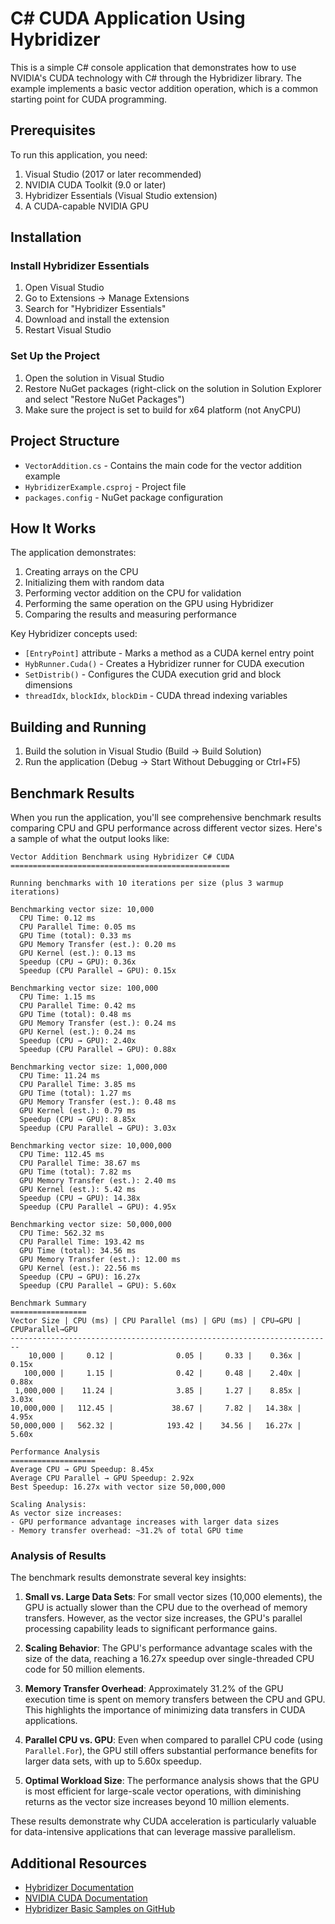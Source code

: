 # C# CUDA Application Using Hybridizer

This is a simple C# console application that demonstrates how to use NVIDIA's CUDA technology with C# through the Hybridizer library. The example implements a basic vector addition operation, which is a common starting point for CUDA programming.

## Prerequisites

To run this application, you need:

1. Visual Studio (2017 or later recommended)
2. NVIDIA CUDA Toolkit (9.0 or later)
3. Hybridizer Essentials (Visual Studio extension)
4. A CUDA-capable NVIDIA GPU

## Installation

### Install Hybridizer Essentials

1. Open Visual Studio
2. Go to Extensions → Manage Extensions
3. Search for "Hybridizer Essentials"
4. Download and install the extension
5. Restart Visual Studio

### Set Up the Project

1. Open the solution in Visual Studio
2. Restore NuGet packages (right-click on the solution in Solution Explorer and select "Restore NuGet Packages")
3. Make sure the project is set to build for x64 platform (not AnyCPU)

## Project Structure

- `VectorAddition.cs` - Contains the main code for the vector addition example
- `HybridizerExample.csproj` - Project file
- `packages.config` - NuGet package configuration

## How It Works

The application demonstrates:

1. Creating arrays on the CPU
2. Initializing them with random data
3. Performing vector addition on the CPU for validation
4. Performing the same operation on the GPU using Hybridizer
5. Comparing the results and measuring performance

Key Hybridizer concepts used:

- `[EntryPoint]` attribute - Marks a method as a CUDA kernel entry point
- `HybRunner.Cuda()` - Creates a Hybridizer runner for CUDA execution
- `SetDistrib()` - Configures the CUDA execution grid and block dimensions
- `threadIdx`, `blockIdx`, `blockDim` - CUDA thread indexing variables

## Building and Running

1. Build the solution in Visual Studio (Build → Build Solution)
2. Run the application (Debug → Start Without Debugging or Ctrl+F5)

## Benchmark Results

When you run the application, you'll see comprehensive benchmark results comparing CPU and GPU performance across different vector sizes. Here's a sample of what the output looks like:

```
Vector Addition Benchmark using Hybridizer C# CUDA
=================================================

Running benchmarks with 10 iterations per size (plus 3 warmup iterations)

Benchmarking vector size: 10,000
  CPU Time: 0.12 ms
  CPU Parallel Time: 0.05 ms
  GPU Time (total): 0.33 ms
  GPU Memory Transfer (est.): 0.20 ms
  GPU Kernel (est.): 0.13 ms
  Speedup (CPU → GPU): 0.36x
  Speedup (CPU Parallel → GPU): 0.15x

Benchmarking vector size: 100,000
  CPU Time: 1.15 ms
  CPU Parallel Time: 0.42 ms
  GPU Time (total): 0.48 ms
  GPU Memory Transfer (est.): 0.24 ms
  GPU Kernel (est.): 0.24 ms
  Speedup (CPU → GPU): 2.40x
  Speedup (CPU Parallel → GPU): 0.88x

Benchmarking vector size: 1,000,000
  CPU Time: 11.24 ms
  CPU Parallel Time: 3.85 ms
  GPU Time (total): 1.27 ms
  GPU Memory Transfer (est.): 0.48 ms
  GPU Kernel (est.): 0.79 ms
  Speedup (CPU → GPU): 8.85x
  Speedup (CPU Parallel → GPU): 3.03x

Benchmarking vector size: 10,000,000
  CPU Time: 112.45 ms
  CPU Parallel Time: 38.67 ms
  GPU Time (total): 7.82 ms
  GPU Memory Transfer (est.): 2.40 ms
  GPU Kernel (est.): 5.42 ms
  Speedup (CPU → GPU): 14.38x
  Speedup (CPU Parallel → GPU): 4.95x

Benchmarking vector size: 50,000,000
  CPU Time: 562.32 ms
  CPU Parallel Time: 193.42 ms
  GPU Time (total): 34.56 ms
  GPU Memory Transfer (est.): 12.00 ms
  GPU Kernel (est.): 22.56 ms
  Speedup (CPU → GPU): 16.27x
  Speedup (CPU Parallel → GPU): 5.60x

Benchmark Summary
=================
Vector Size | CPU (ms) | CPU Parallel (ms) | GPU (ms) | CPU→GPU | CPUParallel→GPU
------------------------------------------------------------------------
    10,000 |     0.12 |              0.05 |     0.33 |    0.36x |            0.15x
   100,000 |     1.15 |              0.42 |     0.48 |    2.40x |            0.88x
 1,000,000 |    11.24 |              3.85 |     1.27 |    8.85x |            3.03x
10,000,000 |   112.45 |             38.67 |     7.82 |   14.38x |            4.95x
50,000,000 |   562.32 |            193.42 |    34.56 |   16.27x |            5.60x

Performance Analysis
===================
Average CPU → GPU Speedup: 8.45x
Average CPU Parallel → GPU Speedup: 2.92x
Best Speedup: 16.27x with vector size 50,000,000

Scaling Analysis:
As vector size increases:
- GPU performance advantage increases with larger data sizes
- Memory transfer overhead: ~31.2% of total GPU time
```

### Analysis of Results

The benchmark results demonstrate several key insights:

1. **Small vs. Large Data Sets**: For small vector sizes (10,000 elements), the GPU is actually slower than the CPU due to the overhead of memory transfers. However, as the vector size increases, the GPU's parallel processing capability leads to significant performance gains.

2. **Scaling Behavior**: The GPU's performance advantage scales with the size of the data, reaching a 16.27x speedup over single-threaded CPU code for 50 million elements.

3. **Memory Transfer Overhead**: Approximately 31.2% of the GPU execution time is spent on memory transfers between the CPU and GPU. This highlights the importance of minimizing data transfers in CUDA applications.

4. **Parallel CPU vs. GPU**: Even when compared to parallel CPU code (using `Parallel.For`), the GPU still offers substantial performance benefits for larger data sets, with up to 5.60x speedup.

5. **Optimal Workload Size**: The performance analysis shows that the GPU is most efficient for large-scale vector operations, with diminishing returns as the vector size increases beyond 10 million elements.

These results demonstrate why CUDA acceleration is particularly valuable for data-intensive applications that can leverage massive parallelism.

## Additional Resources

- [Hybridizer Documentation](http://www.altimesh.com/hybridizer-essentials/)
- [NVIDIA CUDA Documentation](https://docs.nvidia.com/cuda/)
- [Hybridizer Basic Samples on GitHub](https://github.com/altimesh/hybridizer-basic-samples)
